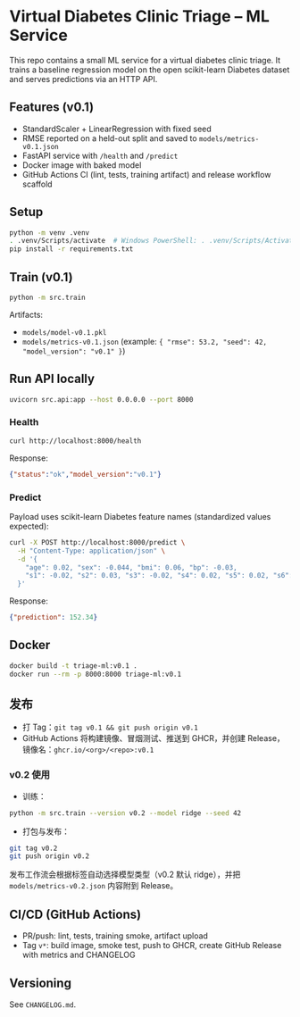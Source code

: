 # Virtual Diabetes Clinic Triage – ML Service

This repo contains a small ML service for a virtual diabetes clinic triage. It trains a baseline regression model on the open scikit-learn Diabetes dataset and serves predictions via an HTTP API.

## Features (v0.1)
- StandardScaler + LinearRegression with fixed seed
- RMSE reported on a held-out split and saved to `models/metrics-v0.1.json`
- FastAPI service with `/health` and `/predict`
- Docker image with baked model
- GitHub Actions CI (lint, tests, training artifact) and release workflow scaffold

## Setup
```bash
python -m venv .venv
. .venv/Scripts/activate  # Windows PowerShell: . .venv/Scripts/Activate.ps1
pip install -r requirements.txt
```

## Train (v0.1)
```bash
python -m src.train
```
Artifacts:
- `models/model-v0.1.pkl`
- `models/metrics-v0.1.json` (example: `{ "rmse": 53.2, "seed": 42, "model_version": "v0.1" }`)

## Run API locally
```bash
uvicorn src.api:app --host 0.0.0.0 --port 8000
```

### Health
```bash
curl http://localhost:8000/health
```
Response:
```json
{"status":"ok","model_version":"v0.1"}
```

### Predict
Payload uses scikit-learn Diabetes feature names (standardized values expected):
```bash
curl -X POST http://localhost:8000/predict \
  -H "Content-Type: application/json" \
  -d '{
    "age": 0.02, "sex": -0.044, "bmi": 0.06, "bp": -0.03,
    "s1": -0.02, "s2": 0.03, "s3": -0.02, "s4": 0.02, "s5": 0.02, "s6": -0.001
  }'
```
Response:
```json
{"prediction": 152.34}
```

## Docker
```bash
docker build -t triage-ml:v0.1 .
docker run --rm -p 8000:8000 triage-ml:v0.1
```

## 发布
- 打 Tag：`git tag v0.1 && git push origin v0.1`
- GitHub Actions 将构建镜像、冒烟测试、推送到 GHCR，并创建 Release，镜像名：`ghcr.io/<org>/<repo>:v0.1`

### v0.2 使用
- 训练：
```bash
python -m src.train --version v0.2 --model ridge --seed 42
```
- 打包与发布：
```bash
git tag v0.2
git push origin v0.2
```
发布工作流会根据标签自动选择模型类型（v0.2 默认 ridge），并把 `models/metrics-v0.2.json` 内容附到 Release。

## CI/CD (GitHub Actions)
- PR/push: lint, tests, training smoke, artifact upload
- Tag `v*`: build image, smoke test, push to GHCR, create GitHub Release with metrics and CHANGELOG

## Versioning
See `CHANGELOG.md`.
